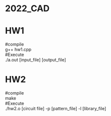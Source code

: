 # 2022_CAD

# HW1 
#compile  
g++ hw1.cpp  
#Execute  
./a.out [input_file] [output_file]  

# HW2 
#compile  
make  
#Execute  
./hw2.o [circuit file] -p [pattern_file] -l [library_file]  

